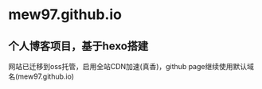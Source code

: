 # mew97.github.io
## 个人博客项目，基于hexo搭建

网站已迁移到oss托管，启用全站CDN加速(真香)，github page继续使用默认域名(mew97.github.io)
